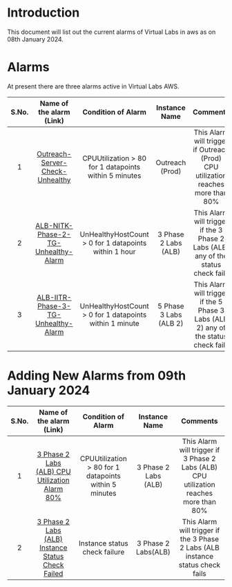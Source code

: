 # Introduction 
This document will list out the current alarms of Virtual Labs in aws as on 08th January 2024.

# Alarms 
At present there are three alarms active in Virtual Labs AWS. 

S.No.| Name of the alarm (Link) | Condition of Alarm| Instance Name | Comments|
| :---------:| :---------:| :--------:| :--------:| :--------:|
|1| [Outreach-Server-Check-Unhealthy](https://ap-south-1.console.aws.amazon.com/cloudwatch/home?region=ap-south-1#alarmsV2:alarm/Outreach-Server-Check-Unhealthy?) | CPUUtilization > 80 for 1 datapoints within 5 minutes | Outreach (Prod) | This Alarm will trigger if Outreach (Prod) CPU utilization reaches more than 80%| 
|2|[ALB-NITK-Phase-2-TG-Unhealthy-Alarm](https://ap-south-1.console.aws.amazon.com/cloudwatch/home?region=ap-south-1#alarmsV2:alarm/ALB-NITK-Phase-2-TG-Unhealthy-Alarm?) | UnHealthyHostCount > 0 for 1 datapoints within 1 hour | 3 Phase 2 Labs (ALB) | This Alarm will trigger if the 3 Phase 2 Labs (ALB) any of the status check fails|
|3|[ALB-IITR-Phase-3-TG-Unhealthy-Alarm](https://ap-south-1.console.aws.amazon.com/cloudwatch/home?region=ap-south-1#alarmsV2:alarm/ALB-IITR-Phase-3-TG-Unhealthy-Alarm?) | UnHealthyHostCount > 0 for 1 datapoints within 1 minute | 5 Phase 3 Labs (ALB 2)| This Alarm will trigger if the 5 Phase 3 Labs (ALB 2) any of the status check fails


# Adding New Alarms from 09th January 2024
S.No.| Name of the alarm (Link) | Condition of Alarm| Instance Name | Comments|
| :---------:| :---------:| :--------:| :--------:| :--------:|
|1| [3 Phase 2 Labs (ALB) CPU Utilization Alarm 80%](https://ap-south-1.console.aws.amazon.com/cloudwatch/home?region=ap-south-1#alarmsV2:alarm/3+Phase+2+Labs+(ALB)+Instance+Status+Check+Failed?) | CPUUtilization > 80 for 1 datapoints within 5 minutes | 3 Phase 2 Labs (ALB) | This Alarm will trigger if 3 Phase 2 Labs (ALB) CPU utilization reaches more than 80%| 
|2| [3 Phase 2 Labs (ALB) Instance Status Check Failed](https://ap-south-1.console.aws.amazon.com/cloudwatch/home?region=ap-south-1#alarmsV2:alarm/3+Phase+2+Labs+(ALB)+CPU+Utilization+Alarm+80$25?)|Instance status check failure|3 Phase 2 Labs(ALB)|This Alarm will trigger if the 3 Phase 2 Labs (ALB instance status check fails|





